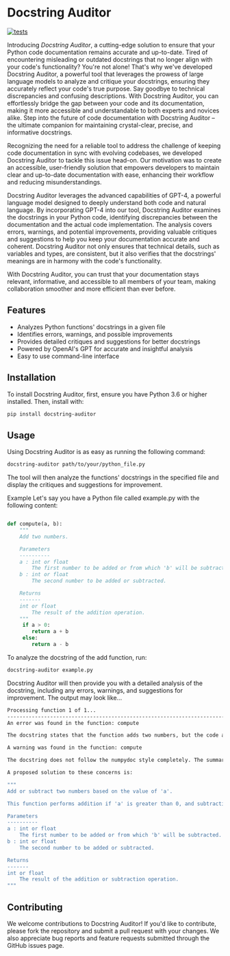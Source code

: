 # Docstring Auditor

[![tests](https://github.com/rob-luke/docstring-auditor/actions/workflows/test.yml/badge.svg)](https://github.com/rob-luke/docstring-auditor/actions/workflows/test.yml)

Introducing _Docstring Auditor_, a cutting-edge solution to ensure that your Python code documentation remains accurate and up-to-date.
Tired of encountering misleading or outdated docstrings that no longer align with your code's functionality? You're not alone!
That's why we've developed Docstring Auditor, a powerful tool that leverages the prowess of large language models
to analyze and critique your docstrings, ensuring they accurately reflect your code's true purpose.
Say goodbye to technical discrepancies and confusing descriptions.
With Docstring Auditor, you can effortlessly bridge the gap between your code and its documentation,
making it more accessible and understandable to both experts and novices alike.
Step into the future of code documentation with Docstring Auditor – the ultimate companion for maintaining crystal-clear, precise, and informative docstrings.

Recognizing the need for a reliable tool to address the challenge of keeping code documentation in sync with evolving codebases, we developed Docstring Auditor to tackle this issue head-on.
Our motivation was to create an accessible, user-friendly solution that empowers developers to maintain clear and up-to-date documentation with ease, enhancing their workflow and reducing misunderstandings.

Docstring Auditor leverages the advanced capabilities of GPT-4, a powerful language model designed to deeply understand both code and natural language.
By incorporating GPT-4 into our tool, Docstring Auditor examines the docstrings in your Python code, identifying discrepancies between the documentation and the actual code implementation.
The analysis covers errors, warnings, and potential improvements, providing valuable critiques and suggestions to help you keep your documentation accurate and coherent.
Docstring Auditor not only ensures that technical details, such as variables and types, are consistent, but it also verifies that the docstrings' meanings are in harmony with the code's functionality.

With Docstring Auditor, you can trust that your documentation stays relevant, informative, and accessible to all members of your team, making collaboration smoother and more efficient than ever before.


## Features
- Analyzes Python functions' docstrings in a given file
- Identifies errors, warnings, and possible improvements
- Provides detailed critiques and suggestions for better docstrings
- Powered by OpenAI's GPT for accurate and insightful analysis
- Easy to use command-line interface


## Installation
To install Docstring Auditor, first, ensure you have Python 3.6 or higher installed. Then, install with:

```bash
pip install docstring-auditor
```

## Usage
Using Docstring Auditor is as easy as running the following command:

```bash
docstring-auditor path/to/your/python_file.py
```

The tool will then analyze the functions' docstrings in the specified file and display the critiques and suggestions for improvement.

Example
Let's say you have a Python file called example.py with the following content:

```python

def compute(a, b):
    """
    Add two numbers.

    Parameters
    ----------
    a : int or float
        The first number to be added or from which 'b' will be subtracted.
    b : int or float
        The second number to be added or subtracted.

    Returns
    -------
    int or float
        The result of the addition operation.
    """
     if a > 0:
        return a + b
     else:
        return a - b

```

To analyze the docstring of the add function, run:

```bash
docstring-auditor example.py
```
Docstring Auditor will then provide you with a detailed analysis of the docstring, including any errors, warnings, and suggestions for improvement.
The output may look like...

```bash
Processing function 1 of 1...
--------------------------------------------------------------------------------
An error was found in the function: compute

The docstring states that the function adds two numbers, but the code also performs subtraction if 'a' is less than or equal to 0. The docstring should accurately describe both addition and subtraction operations.

A warning was found in the function: compute

The docstring does not follow the numpydoc style completely. The summary line should be a one-line summary, and the extended description should be provided in a separate paragraph.

A proposed solution to these concerns is:

"""
Add or subtract two numbers based on the value of 'a'.

This function performs addition if 'a' is greater than 0, and subtraction if 'a' is less than or equal to 0.

Parameters
----------
a : int or float
    The first number to be added or from which 'b' will be subtracted.
b : int or float
    The second number to be added or subtracted.

Returns
-------
int or float
    The result of the addition or subtraction operation.
"""

```

## Contributing
We welcome contributions to Docstring Auditor! If you'd like to contribute, please fork the repository and submit a pull request with your changes. We also appreciate bug reports and feature requests submitted through the GitHub issues page.

